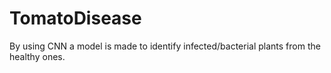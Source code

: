 # TomatoDisease
By using CNN a model is made to identify infected/bacterial plants from the healthy ones.
